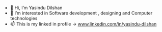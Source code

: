 - 👋 Hi, I’m Yasindu Dilshan
- 👀 I’m interested in Software development , designing and Computer technologies
- 📫 This is my linked in profile -> www.linkedin.com/in/yasindu-dilshan

<!---
yasindu-dilshan/yasindu-dilshan is a ✨ special ✨ repository because its `README.md` (this file) appears on your GitHub profile.
You can click the Preview link to take a look at your changes.
--->
